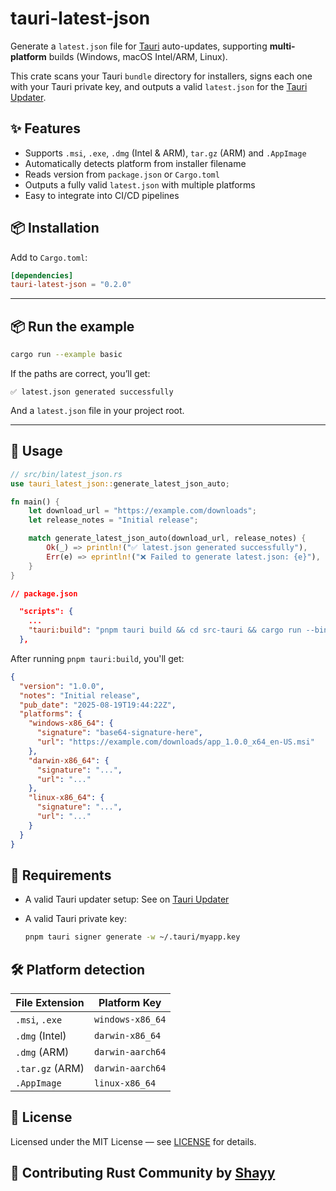 # tauri-latest-json

Generate a `latest.json` file for [Tauri](https://v2.tauri.app/) auto-updates, supporting **multi-platform** builds (Windows, macOS Intel/ARM, Linux).

This crate scans your Tauri `bundle` directory for installers, signs each one with your Tauri private key, and outputs a valid `latest.json` for the [Tauri Updater](https://v2.tauri.app/plugin/updater/).

## ✨ Features

- Supports `.msi`, `.exe`, `.dmg` (Intel & ARM), `tar.gz` (ARM) and `.AppImage`
- Automatically detects platform from installer filename
- Reads version from `package.json` or `Cargo.toml`
- Outputs a fully valid `latest.json` with multiple platforms
- Easy to integrate into CI/CD pipelines

## 📦 Installation

Add to `Cargo.toml`:

```toml
[dependencies]
tauri-latest-json = "0.2.0"
```

---

## 📦 Run the example

```bash
cargo run --example basic
```

If the paths are correct, you’ll get:

```
✅ latest.json generated successfully
```

And a `latest.json` file in your project root.

---

## 🚀 Usage

```rust
// src/bin/latest_json.rs
use tauri_latest_json::generate_latest_json_auto;

fn main() {
    let download_url = "https://example.com/downloads";
    let release_notes = "Initial release";

    match generate_latest_json_auto(download_url, release_notes) {
        Ok(_) => println!("✅ latest.json generated successfully"),
        Err(e) => eprintln!("❌ Failed to generate latest.json: {e}"),
    }
}

```

```json
// package.json

  "scripts": {
    ...
    "tauri:build": "pnpm tauri build && cd src-tauri && cargo run --bin latest_json"
  },

```

After running `pnpm tauri:build`, you'll get:

```json
{
  "version": "1.0.0",
  "notes": "Initial release",
  "pub_date": "2025-08-19T19:44:22Z",
  "platforms": {
    "windows-x86_64": {
      "signature": "base64-signature-here",
      "url": "https://example.com/downloads/app_1.0.0_x64_en-US.msi"
    },
    "darwin-x86_64": {
      "signature": "...",
      "url": "..."
    },
    "linux-x86_64": {
      "signature": "...",
      "url": "..."
    }
  }
}
```

## 🔑 Requirements

- A valid Tauri updater setup:
  See on [Tauri Updater](https://v2.tauri.app/plugin/updater/)

- A valid Tauri private key:

  ```bash
  pnpm tauri signer generate -w ~/.tauri/myapp.key
  ```

## 🛠 Platform detection

| File Extension  | Platform Key     |
| --------------- | ---------------- |
| `.msi`, `.exe`  | `windows-x86_64` |
| `.dmg` (Intel)  | `darwin-x86_64`  |
| `.dmg` (ARM)    | `darwin-aarch64` |
| `.tar.gz` (ARM) | `darwin-aarch64` |
| `.AppImage`     | `linux-x86_64`   |

## 📄 License

Licensed under the MIT License — see [LICENSE](LICENSE) for details.

## 🦀 Contributing Rust Community by [Shayy](https://www.codewithshayy.online/me)
